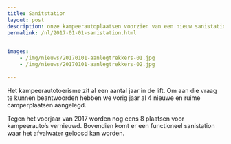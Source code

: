 ```yaml
---
title: Sanitstation
layout: post
description: onze kampeerautoplaatsen voorzien van een nieuw sanistation
permalink: /nl/2017-01-01-sanistation.html

    
images: 
    - /img/nieuws/20170101-aanlegtrekkers-01.jpg
    - /img/nieuws/20170101-aanlegtrekkers-02.jpg
    
---
```


Het kampeerautotoerisme zit al een aantal jaar in de lift. Om aan die vraag te kunnen beantwoorden hebben we vorig jaar al 4 nieuwe en ruime camperplaatsen aangelegd.

Tegen het voorjaar van 2017 worden nog eens 8 plaatsen voor kampeerauto’s vernieuwd. Bovendien komt er een functioneel sanistation waar het afvalwater geloosd kan worden.



